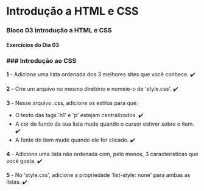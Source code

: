 # Introdução a HTML e CSS
### Bloco 03 introdução a HTML e CSS
#### Exercícios do Dia 03

### ### Introdução ao CSS
	

**1**  - Adicione uma lista ordenada dos 3 melhores sites que você conhece. :heavy_check_mark:

**2**  - Crie um arquivo no mesmo diretório e nomeie-o de 'style.css'. :heavy_check_mark:

**3**  - Nesse arquivo .css, adicione os estilos para que: 

-   O texto das tags 'h1' e 'p' estejam centralizados. :heavy_check_mark:
-   A cor de fundo da sua lista mude quando o cursor estiver sobre o item. :heavy_check_mark:
-   A fonte do item mude quando ele for clicado. :heavy_check_mark:

**4**  - Adicione uma lista não ordenada com, pelo menos, 3 características que você gosta. :heavy_check_mark:

**5**  - No 'style.css', adicione a propriedade 'list-style: none' para ambas as listas. :heavy_check_mark:
